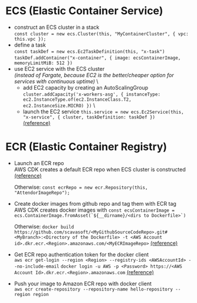 # ECS (Elastic Container Service)
 - construct an ECS cluster in a stack \
    `const cluster = new ecs.Cluster(this, "MyContainerCluster", { vpc: this.vpc });`
 - define a task \
    `const taskDef = new ecs.Ec2TaskDefinition(this, "x-task")` \
    `taskDef.addContainer("x-container", { image: ecsContainerImage, memoryLimitMiB: 512 })`
 - use EC2 service with the ECS cluster \
    *(instead of Fargate, because EC2 is the better/cheaper option for services with continuous uptime)* \
    - add EC2 capacity by creating an AutoScalingGroup
    `cluster.addCapacity('x-workers-asg', { instanceType: ec2.InstanceType.of(ec2.InstanceClass.T2, ec2.InstanceSize.MICRO) })` \
    - launch the EC2 service
    `this.service = new ecs.Ec2Service(this, "x-service", { cluster, taskDefinition: taskDef })` \
    [(reference)](https://stackoverflow.com/questions/57572065/how-can-i-access-an-ec2-instance-created-by-cdk)

# ECR (Elastic Container Registry)
 - Launch an ECR repo \
    AWS CDK creates a default ECR repo when ECS cluster is constructed [(reference)](https://medium.com/tysonworks/deploy-go-applications-to-ecs-using-aws-cdk-1a97d85bb4cb)

    Otherwise:  `const ecrRepo = new ecr.Repository(this, "AttendorImageRepo");`

 - Create docker images from github repo and tag them with ECR tag \
    AWS CDK creates docker images with ```const ecsContainerImage = ecs.ContainerImage.fromAsset(`${__dirname}/<dirs to Dockerfile>`)```
    
    Otherwise: `docker build https://github.com/scavasoft/<MyGithubSourceCodeRepo>.git#<MyBranch>:<Directory of the Dockerfile> -t <AWS Account id>.dkr.ecr.<Region>.amazonaws.com/<MyECRImageRepo>`
    [(reference)](https://stackoverflow.com/questions/26753030/how-to-build-docker-image-from-github-repository/56892395)

 - Get ECR repo authentication token for the docker client \
    `aws ecr get-login --region <Region> --registry-ids <AWSAccountId> --no-include-email`
    `docker login -u AWS -p <Password> https://<AWS Account Id>.dkr.ecr.<Region>.amazonaws.com`
    [(reference)](https://docs.aws.amazon.com/AmazonECR/latest/userguide/Registries.html#registry_auth)

 - Push your image to Amazon ECR repo with docker client \
    `aws ecr create-repository --repository-name hello-repository --region region`